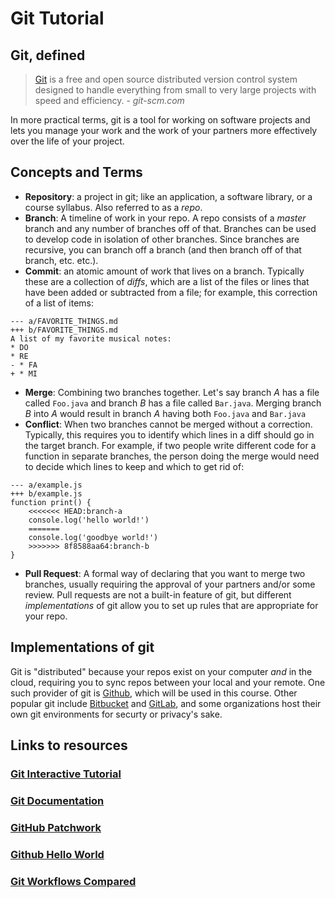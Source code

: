 # Git Tutorial

## Git, defined

> [Git](https://git-scm.com/) is a free and open source distributed version control system designed to handle everything from small to very large projects with speed and efficiency.
> \- _git-scm.com_

In more practical terms, git is a tool for working on software projects and lets you manage your work and the work of your partners more effectively over the life of your project.

## Concepts and Terms

* **Repository**: a project in git; like an application, a software library, or a course syllabus. Also referred to as a _repo_.
* **Branch**: A timeline of work in your repo. A repo consists of a _master_ branch and any number of branches off of that. Branches can be used to develop code in isolation of other branches. Since branches are recursive, you can branch off a branch (and then branch off of that branch, etc. etc.).
* **Commit**: an atomic amount of work that lives on a branch. Typically these are a collection of _diffs_, which are a list of the files or lines that have been added or subtracted from a file; for example, this correction of a list of items:
```
--- a/FAVORITE_THINGS.md
+++ b/FAVORITE_THINGS.md
A list of my favorite musical notes:
* DO
* RE
- * FA
+ * MI
```
* **Merge**: Combining two branches together. Let's say branch _A_ has a file called `Foo.java` and branch _B_ has a file called `Bar.java`. Merging branch _B_ into _A_ would result in branch _A_ having both `Foo.java` and `Bar.java`
* **Conflict**: When two branches cannot be merged without a correction. Typically, this requires you to identify which lines in a diff should go in the target branch. For example, if two people write different code for a function in separate branches, the person doing the merge would need to decide which lines to keep and which to get rid of:
```
--- a/example.js
+++ b/example.js
function print() {
    <<<<<<< HEAD:branch-a
    console.log('hello world!')
    =======
    console.log('goodbye world!')
    >>>>>>> 8f8588aa64:branch-b
}
```
* **Pull Request**: A formal way of declaring that you want to merge two branches, usually requiring the approval of your partners and/or some review. Pull requests are not a built-in feature of git, but different _implementations_ of git allow you to set up rules that are appropriate for your repo.

## Implementations of git

Git is "distributed" because your repos exist on your computer _and_ in the cloud, requiring you to sync repos between your local and your remote. One such provider of git is [Github](github.com), which will be used in this course. Other popular git include [Bitbucket](https://bitbucket.org/) and [GitLab](https://gitlab.com), and some organizations host their own git environments for securty or privacy's sake.

## Links to resources

### [Git Interactive Tutorial](https://try.github.io/levels/1/challenges/1)

### [Git Documentation](https://git-scm.com/documentation)

### [GitHub Patchwork](https://patchwork.github.io/curriculum/#resources)

### [Github Hello World](https://guides.github.com/activities/hello-world/)

### [Git Workflows Compared](https://www.atlassian.com/git/tutorials/comparing-workflows)